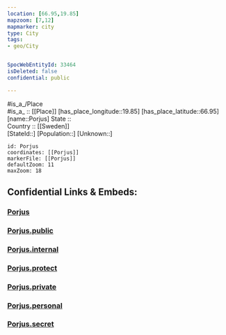 ```yaml
---
location: [66.95,19.85] 
mapzoom: [7,12] 
mapmarker: city 
type: City
tags:
- geo/City


SpocWebEntityId: 33464
isDeleted: false
confidential: public

---
```

#is_a_/Place  
#is_a_ :: [[Place]] 
[has_place_longitude::19.85] 
[has_place_latitude::66.95] 
[name::Porjus] 
State ::  
Country :: [[Sweden]]  
[StateId::] 
[Population::] 
[Unknown::] 


```leaflet
id: Porjus
coordinates: [[Porjus]] 
markerFile: [[Porjus]] 
defaultZoom: 11 
maxZoom: 18
```


## Confidential Links & Embeds: 

### [Porjus](/_Standards/Earth/Continent/Europe/Europe~North/Sweden/Provinces~Sweden/Norrbotten/City/Porjus.md) 

### [Porjus.public](/_public/Earth/Continent/Europe/Europe~North/Sweden/Provinces~Sweden/Norrbotten/City/Porjus.public.md) 

### [Porjus.internal](/_internal/Earth/Continent/Europe/Europe~North/Sweden/Provinces~Sweden/Norrbotten/City/Porjus.internal.md) 

### [Porjus.protect](/_protect/Earth/Continent/Europe/Europe~North/Sweden/Provinces~Sweden/Norrbotten/City/Porjus.protect.md) 

### [Porjus.private](/_private/Earth/Continent/Europe/Europe~North/Sweden/Provinces~Sweden/Norrbotten/City/Porjus.private.md) 

### [Porjus.personal](/_personal/Earth/Continent/Europe/Europe~North/Sweden/Provinces~Sweden/Norrbotten/City/Porjus.personal.md) 

### [Porjus.secret](/_secret/Earth/Continent/Europe/Europe~North/Sweden/Provinces~Sweden/Norrbotten/City/Porjus.secret.md)

